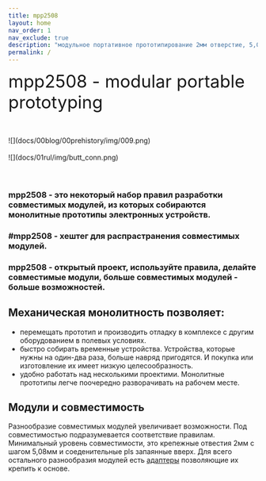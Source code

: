 ```yaml
---
title: mpp2508
layout: home
nav_order: 1
nav_exclude: true
description: "модульное портативное прототипирование 2мм отверстие, 5,08мм шаг"
permalink: /
---
```


<span style="font-size:2.5em;">mpp2508 - modular portable prototyping</span>
<div class="img-grid">
    <img src="docs/01rul/img/dimension.png" alt="">
    <img src="docs/02m/bases/mpp_bs2020/img/001.png" alt="">
    <img src="docs/01rul/img/metiz.png" alt="">
</div>

<div class="img-grid">
        <img src="docs/01rul/img/connection.png" alt="">
        <img src="docs/01rul/img/bcon_dimension.png" alt="">
        <img src="docs/02m/mcu/arm/mpp_stm32g431cxtx/img/001.png" alt="">
</div>
![](docs/00blog/00prehistory/img/009.png)
<div class="img-grid">
        <img src="docs/02m/disp/mpp_nfp133h-26af/img/001.png" alt="">
        <img src="docs/02m/i/m/mpp_ec11_hc14a/img/001.png" alt="">
        <img src="docs/02m/mcu/avr/mpp_atmega8_dip/img/001.png" alt="">
</div>
![](docs/01rul/img/butt_conn.png)
<div class="img-grid">
        <img src="docs/02m/conn/mpp_dsub15_vga/img/001.png" alt="">
        <img src="docs/02m/conn/mpp_sdcard/img/001.png" alt="">
        <img src="docs/02m/oth/mpp_si5351/img/001.png" alt="">
</div>
<div class="img-grid">
         <img src="docs/03asmb/unsorted/img/001.png" alt="">
         <img src="docs/03asmb/unsorted/img/004.png" alt="">
         <img src="docs/03asmb/unsorted/img/009.png" alt="">
</div>
<!-- ![](docs/img/001.JPEG) -->


### mpp2508 - это некоторый набор правил разработки совместимых модулей, из которых собираются монолитные прототипы электронных устройств.

### #mpp2508 - хештег для распрастранения совместимых модулей.

### mpp2508 - открытый проект, используйте правила, делайте совместимые модули, больше совместимых модулей - больше возможностей.


## Механическая монолитность позволяет:

 - перемещать прототип и производить отладку в комплексе с другим оборудованием в полевых условиях.
 - быстро собирать временные устройства. Устройства, которые нужны на один-два раза,  больше навряд пригодятся. И покупка или изготовление их имеет низкую целесообразность.
 - удобно работать над несколькими проектими. Монолитные прототипы легче поочередно разворачивать на рабочем месте.


## Модули и совместимость

Разнообразие совместимых модулей увеличивает возможности. Под совместимостью подразумевается соответствие правилам. Минимальный уровень совместимости, это крепежные отвестия 2мм с шагом 5,08мм и соеденительные pls запаянные вверх. Для всего остального разнообразия модулей есть [адаптеры]({{site.baseurl}}/docs/m/adap/)  позволяющие их крепить к основе.



